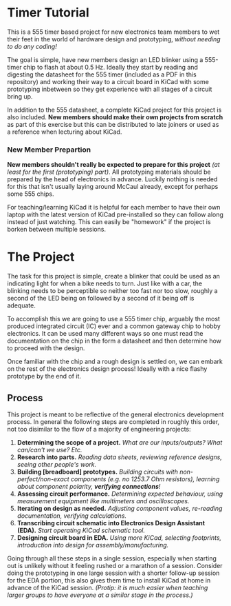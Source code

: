 # Timer Tutorial

This is a 555 timer based project for new electronics team members to wet their feet in the world of hardware design and prototyping, *without needing to do any coding!*

The goal is simple, have new members design an LED blinker using a 555-timer chip to flash at about 0.5 Hz. Ideally they start by reading and digesting the datasheet for the 555 timer (included as a PDF in this repository) and working their way to a circuit board in KiCad with some prototyping inbetween so they get experience with all stages of a circuit bring up.

In addition to the 555 datasheet, a complete KiCad project for this project is also included. **New members should make their own projects from scratch** as part of this exercise but this can be distributed to late joiners or used as a reference when lecturing about KiCad. 

### New Member Prepartion

**New members shouldn't really be expected to prepare for this project** *(at least for the first (prototyping) part)*. All prototyping materials should be prepared by the head of electronics in advance. Luckily nothing is needed for this that isn't usually laying around McCaul already, except for perhaps some 555 chips.

For teaching/learning KiCad it is helpful for each member to have their own laptop with the latest version of KiCad pre-installed so they can follow along instead of just watching. This can easily be "homework" if the project is borken between multiple sessions.

# The Project

The task for this project is simple, create a blinker that could be used as an indicating light for when a bike needs to turn. Just like with a car, the blinking needs to be perceptible so neither too fast nor too slow, roughly a second of the LED being on followed by a second of it being off is adequate.

To accomplish this we are going to use a 555 timer chip, arguably the most produced integrated circuit (IC) ever and a common gateway chip to hobby electronics. It can be used many different ways so one must read the documentation on the chip in the form a datasheet and then determine how to proceed with the design.

Once familiar with the chip and a rough design is settled on, we can embark on the rest of the electronics design process! Ideally with a nice flashy prototype by the end of it.

## Process

This project is meant to be reflective of the general electronics development process. In general the following steps are completed in roughly this order, not too disimilar to the flow of a majority of engineering projects:

1. **Determining the scope of a project.** _What are our inputs/outputs? What can/can't we use? Etc._
2. **Research into parts.** _Reading data sheets, reviewing reference designs, seeing other people's work._
3. **Building [breadboard] prototypes.** _Building circuits with non-perfect/non-exact components (e.g. no 1253.7 Ohm resistors), learning about component polarity, __verifying connections__!_
4. **Assessing circuit performance.** _Determining expected behaviour, using measurement equipment like multimeters and oscilloscopes._
5. **Iterating on design as needed.** _Adjusting component values, re-reading documentation, verifying calculations._
6. **Transcribing circuit schematic into Electronics Design Assistant (EDA).** _Start operating KiCad schematic tool._
7. **Designing circuit board in EDA.** _Using more KiCad, selecting footprints, introduction into design for assembly/manufacturing._

Going through all these steps in a single session, especially when starting out is unlikely without it feeling rushed or a marathon of a session. Consider doing the prototyping in one large session with a shorter follow-up session for the EDA portion, this also gives them time to install KiCad at home in advance of the KiCad session. _(Protip: it is much easier when teaching larger groups to have everyone at a similar stage in the process.)_
